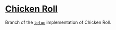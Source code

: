 # [Chicken Roll][lff]

Branch of the [`lefun`][lff] implementation of Chicken Roll.

[lff]: https://lefun.fun
